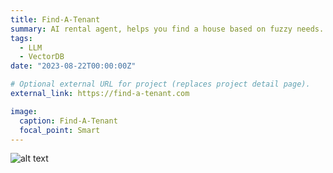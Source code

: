 ```yaml
---
title: Find-A-Tenant
summary: AI rental agent, helps you find a house based on fuzzy needs. With AI Fuzzy Search Agent, Automatic Metadata Extraction Agent, and more.
tags:
  - LLM
  - VectorDB
date: "2023-08-22T00:00:00Z"

# Optional external URL for project (replaces project detail page).
external_link: https://find-a-tenant.com

image:
  caption: Find-A-Tenant
  focal_point: Smart
---
```


![alt text](image.png)